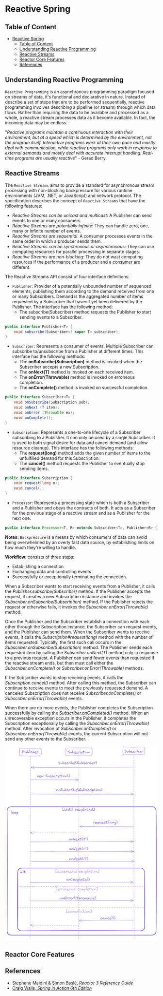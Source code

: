 # Reactive Spring

## Table of Content
<!-- TOC -->
* [Reactive Spring](#reactive-spring)
  * [Table of Content](#table-of-content)
  * [Understanding Reactive Programming](#understanding-reactive-programming)
  * [Reactive Streams](#reactive-streams)
  * [Reactor Core Features](#reactor-core-features)
  * [References](#references)
<!-- TOC -->

## Understanding Reactive Programming

`Reactive Programming` is an asynchronous programming paradigm focused on streams of data, it's functional and declarative in nature. Instead of describe a set of steps that are to 
be performed sequentially, reactive programming involves describing a pipeline (or stream) through which data flows. Rather than requiring the data to be available and processed 
as a whole, a reactive stream processes data as it become available. In fact, the incoming data may be endless.

"_Reactive programs maintain a continuous interaction with their environment, but at a speed which is determined by the environment, not the program itself. Interactive programs work
at their own pace and mostly deal with communication, while reactive programs only work in response to external demands and mostly deal with accurate interrupt handling. Real-time 
programs are usually reactive_" - Gerad Berry.

## Reactive Streams
The `Reactive Streams` aims to provide a standard for asynchronous stream processing with non-blocking backpressure for various runtime environments (JVM, .NET, or JavaScript) and network
protocol. The specification describes the concept of `Reactive Streams` that have the following features:
- _Reactive Streams can be unicast and multicast_: A Publisher can send events to one or many consumers.
- _Reactive Streams are potentially infinite_: They can handle zero, one, many or infinite number of events.
- _Reactive Streams are sequential_: A consumer processes events in the same order in which a producer sends them.
- _Reactive Streams can be synchronous or asynchronous_: They can use computing resources for parallel processing in separate stages.
- _Reactive Streams are non-blocking_: They do not wast computing resources if the performance of a producer and a consumer are different.

The Reactive Streams API consist of four interface definitions:

- `Publisher`: Provider of a potentially unbounded number of sequenced elements, publishing them according to the demand received from one or many Subscribers. Demand is the aggregated
number of items requested by a Subscriber that haven't yet been delivered by the Publisher. The interface has the following method:
  - The subscribe(Subscriber) method requests the Publisher to start sending events to a Subscriber.
```java
public interface Publisher<T> {
    void subscribe(Subscriber<? super T> subscriber);
}
```

- `Subscriber`: Represents a consumer of events. Multiple Subscriber can subscribe to/unsubscribe from a Publisher at different times. This interface has the following methods:
  - The **onSubscribe(Subscription)** method is invoked when the Subscriber accepts a new Subscription.
  - The **onNext(T)** method is invoked on each received item.
  - The **onError(Throwable)** method is invoked on erroneous completion.
  - The **onComplete()** method is invoked on successful completion.
```java
public interface Subscriber<T> {
    void onSubscribe(Subscription sub);
    void onNext (T item);
    void onError (Throwable ex);
    void onComplete();
}
```

- `Subscription`: Represents a one-to-one lifecycle of a Subscriber subscribing to a Publisher. It can only be used by a single Subscriber. It is used to both signal desire for data and
cancel demand (and allow resource cleanup). This interface has the following methods:
  - The **request(long)** method adds the given number of items to the unfulfilled demand for this Subscription.
  - The **cancel()** method requests the Publisher to eventually stop sending items.
```java
public interface Subscription {
    void request(long n);
    void cancel();
}
```

- `Processor`: Represents a processing state which is both a Subscriber and a Publisher and obeys the contracts of both. It acts as a Subscriber for the previous stage of a reactive
stream and as a Publisher for the next one.
```java
public interface Processor<T, R> extends Subscriber<T>, Publisher<R> {}
```

**Notes:** `Backpressure` is a means by which consumers of data can avoid being overwhelmed by an overly fast data source, by establishing limits on how much they're willing to handle.

**Workflow**: consists of three steps:
- Establishing a connection
- Exchanging data and controlling events
- Successfully or exceptionally terminating the connection.

When a Subscriber wants to start receiving events from a Publisher, it calls the _Publisher.subscribe(Subscriber)_ method. If the Publisher accepts the request, it creates a new Subscription
instance and invokes the _Subscriber.onSubscribe(Subscription)_ method. If the Publisher rejects the request or otherwise fails, it invokes the _Subscriber.onError(Throwable)_ method.

Once the Publisher and the Subscriber establish a connection with each other through the Subscription instance, the Subscriber can request events, and the Publisher can send them. When the 
Subscriber wants to receive events, it calls the _Subscription#request(long)_ method with the number of items requested. Typically, the first such call occurs in the _Subscriber.onSubscribe(Subscription)_
method. The Publisher sends each requested item by calling the _Subscriber.onNext(T)_ method only in response to a previous request. A Publisher can send fewer events than requested if the
reactive stream ends, but then must call either the _Subscriber.onComplete()_ or _Subscriber.onError(Throwable)_ methods.

If the Subscriber wants to stop receiving events, it calls the _Subscription.cancel()_ method. After calling this method, the Subscriber can continue to receive events to meet the previously 
requested demand. A canceled Subscription does not receive _Subscriber.onComplete()_ or _Subscriber.onError(Throwable)_ events.

When there are no more events, the Publisher completes the Subscription successfully by calling the _Subscriber.onCompleted()_ method. When an unrecoverable exception occurs in the Publisher,
it completes the Subscription exceptionally by calling the _Subscriber.onError(Throwable)_ method. After invocation of _Subscriber.onComplete()_ or _Subscriber.onError(Throwable)_ events, the
current Subscription will not send any other events to the Subscriber.

<div style="text-align: center;">
    <img src="./docs/images/reactive_streams_seq_diagram.png" alt="Reactive Streams Sequence Diagram" width="500">
</div>

## Reactor Core Features

## References
- [Stephane Maldini & Simon Baslé, _Reactor 3 Reference Guide_](https://projectreactor.io/docs/core/release/reference/#intro-reactive)
- [Craig Walls, _Spring in Action 6th Edition_](https://dl.ebooksworld.ir/books/Spring.in.Action.6th.Edition.Craig.Walls.Manning.9781617297571.EBooksWorld.ir.pdf)
